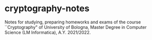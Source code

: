 # cryptography-notes
Notes for studying, preparing homeworks and exams of the course ``Cryptography" of University of Bologna, Master Degree in Computer Science (LM Informatica), A.Y. 2021/2022.
